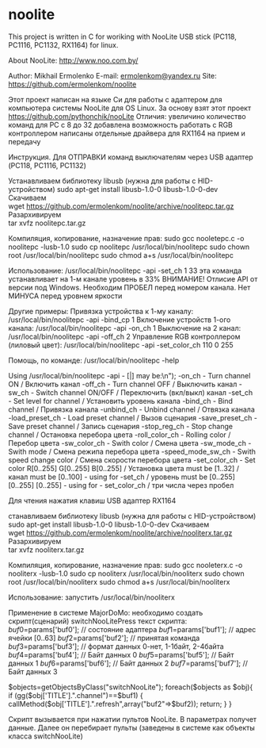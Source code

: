 noolite
=======
This project is written in C for woriking with NooLite USB stick (PC118, PC1116, PC1132, RX1164) for linux.

About NooLite: http://www.noo.com.by/

Author: Mikhail Ermolenko
E-mail: ermolenkom@yandex.ru
Site: https://github.com/ermolenkom/noolite

Этот проект написан на языке Си для работы c адаптером для компьютера системы NooLite для OS Linux.
За основу взят этот проект https://github.com/pythonchik/nooLite
Отличия: 
  увеличино количество команд для PC с 8 до 32
  добавлена возможность работать с RGB контроллером
  написаны отдельные драйвера для RX1164 на прием и передачу
  
  
Инструкция.
Для ОТПРАВКИ команд выключателям через USB адаптер (PC118, PC1116, PC1132)

Устанавливаем библиотеку libusb (нужна для работы с HID-устройством)
  sudo apt-get install libusb-1.0-0 libusb-1.0-0-dev
Скачиваем  
  wget https://github.com/ermolenkom/noolite/archive/noolitepc.tar.gz
Разархивируем  
  tar xvfz noolitepc.tar.gz

Компиляция, копирование, назначение прав:
  sudo gcc nooletepc.c -o noolitepc -lusb-1.0
  sudo cp noolitepc /usr/local/bin/noolitepc
  sudo chown root /usr/local/bin/noolitepc
  sudo chmod a+s /usr/local/bin/noolitepc

Использование:
  /usr/local/bin/noolitepc -api -set_ch 1 33
эта команда устанавливает на 1-м канале уровень в 33%
ВНИМАНИЕ! Отлисие API от версии под Windows. 
  Необходим ПРОБЕЛ перед номером канала.
  Нет МИНУСА перед уровнем яркости

Другие примеры:
Привязка устройства к 1-му каналу:
  /usr/local/bin/noolitepc -api -bind_ср 1
Включение устройств 1-ого канала:
  /usr/local/bin/noolitepc -api -on_ch 1
Выключение на 2 канал:
  /usr/local/bin/noolitepc -api -off_ch 2
Управление RGB контроллером (лиловый цвет):
  /usr/local/bin/noolitepc -api -set_color_ch 110 0 255

Помощь, по команде:
/usr/local/bin/noolitepc -help

Using /usr/local/bin/noolitepc -api -<command> <channel> [<level>|<RGB>]
    <command> may be:\n");
          -on_ch - Turn channel ON / Включить канал
          -off_ch - Turn channel OFF / Выключить канал
          -sw_ch - Switch channel ON/OFF / Переключить (вкл/выкл) канал
          -set_ch - Set level for channel / Установить уровень канала
          -bind_ch - Bind channel / Привязка канала
          -unbind_ch - Unbind channel / Отвязка канала
          -load_preset_ch - Load preset channel / Вызов сценария
          -save_preset_ch - Save preset channel / Запись сценария
          -stop_reg_ch - Stop change channel / Остановка перебора цвета
          -roll_color_ch - Rolling color / Перебор цвета
          -sw_color_ch - Swith color / Смена цвета
          -sw_mode_ch - Swith mode / Смена режипа перебора цвета
          -speed_mode_sw_ch - Swith speed change color / Смена скорости перебора цвета
          -set_color_ch - Set color R[0..255] G[0..255] B[0..255] / Установка цвета
     <channel> must be [1..32] / канал
     <level> must be [0..100] - using for -set_ch / уровень
     <RGB> must be [0..255] [0..255] [0..255] - using for - set_color_ch  / три числа через пробел

Для чтения нажатия клавиш USB адаптер RX1164

станавливаем библиотеку libusb (нужна для работы с HID-устройством)
  sudo apt-get install libusb-1.0-0 libusb-1.0-0-dev
Скачиваем  
  wget https://github.com/ermolenkom/noolite/archive/nooliterx.tar.gz
Разархивируем  
  tar xvfz nooliterx.tar.gz

Компиляция, копирование, назначение прав:
  sudo gcc nooleterx.c -o nooliterx -lusb-1.0
  sudo cp nooliterx /usr/local/bin/nooliterx
  sudo chown root /usr/local/bin/nooliterx
  sudo chmod a+s /usr/local/bin/nooliterx
  
Использование:
запустить 
  /usr/local/bin/nooliterx

Применение в системе MajorDoMo:
необходимо создать скрипт(сценарий) switchNooLitePress
текст скрипта:
$buf0=$params['buf0']; // состояние адаптера
$buf1=$params['buf1']; // адрес ячейки [0..63]
$buf2=$params['buf2']; // принятая команда
$buf3=$params['buf3']; // формат данных 0-нет, 1-1байт, 2-4байта
$buf4=$params['buf4']; // Байт данных 0 
$buf5=$params['buf5']; // Байт данных 1 
$buf6=$params['buf6']; // Байт данных 2 
$buf7=$params['buf7']; // Байт данных 3 

$objects=getObjectsByClass("switchNooLite");
foreach($objects as $obj){
  if (gg($obj['TITLE'].".channel")==$buf1) {
    callMethod($obj['TITLE'].".refresh",array("buf2"=>$buf2));
    return;
  }
}

Скрипт вызывается при нажатии пультов NooLite. В параметрах получет данные.
Далее он перебирает пульты (заведены в системе как объекты класса switchNooLite)









